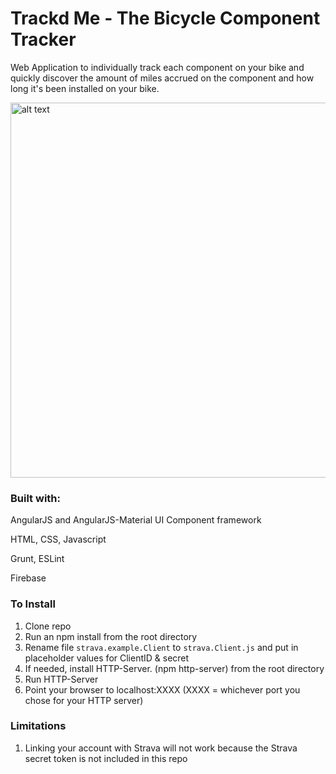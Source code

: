 # Trackd Me     - The Bicycle Component Tracker

Web Application to individually track each component on your bike and quickly discover the amount of miles accrued on the component and how long it's been installed on your bike. 

<img src="https://drive.google.com/uc?id=1HS_kyNsI6rChMmcPlI36-ho0plAut-BW" alt="alt text" width="600" height="auto">

### Built with:
AngularJS and AngularJS-Material UI Component framework 

HTML, CSS, Javascript

Grunt, ESLint

Firebase



### To Install
1. Clone repo
1. Run an npm install from the root directory
1. Rename file `strava.example.Client` to `strava.Client.js` and put in placeholder values for ClientID & secret
1. If needed, install HTTP-Server. (npm http-server) from the root directory
1. Run HTTP-Server
1. Point your browser to localhost:XXXX (XXXX = whichever port you chose for your HTTP server)


### Limitations
1. Linking your account with Strava will not work because the Strava secret token is not included in this repo
